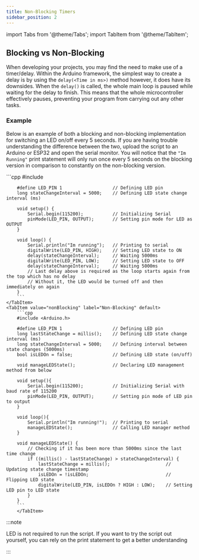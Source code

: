 ```yaml
---
title: Non-Blocking Timers
sidebar_position: 2
---
```


import Tabs from '@theme/Tabs';
import TabItem from '@theme/TabItem';

## Blocking vs Non-Blocking

When developing your projects, you may find the need to make use of a timer/delay. Within the Arduino framework, the simplest way to create a delay is by using the ```delay(<Time in ms>)``` method however, it does have its downsides. When the ```delay()``` is called, the whole main loop is paused while waiting for the delay to finish. This means that the whole microcontroller effectively pauses, preventing your program from carrying out any other tasks. 

### Example
Below is an example of both a blocking and non-blocking implementation for switching an LED on/off every 5 seconds. If you are having trouble understanding the difference between the two, upload the script to an Arduino or ESP32 and open the serial monitor. You will notice that the ```"Im Running"``` print statement will only run once every 5 seconds on the blocking version in comparison to constantly on the non-blocking version. 

<Tabs>
    <TabItem value="blocking" label="Blocking" default>
        ```cpp
        #include <Arduino.h>

        #define LED_PIN 1                   // Defining LED pin
        long stateChangeInterval = 5000;    // Defining LED state change interval (ms)

        void setup() {
            Serial.begin(115200);           // Initializing Serial
            pinMode(LED_PIN, OUTPUT);       // Setting pin mode for LED as OUTPUT
        }

        void loop() {
            Serial.println("Im running");   // Printing to serial
            digitalWrite(LED_PIN, HIGH);    // Setting LED state to ON
            delay(stateChangeInterval);     // Waiting 5000ms
            digitalWrite(LED_PIN, LOW);     // Setting LED state to OFF
            delay(stateChangeInterval);     // Waiting 5000ms
            // Last delay above is required as the loop starts again from the top which has no delay
            // Without it, the LED would be turned off and then immediately on again
        }
        ```
    </TabItem>
    <TabItem value="nonBlocking" label="Non-Blocking" default>
        ```cpp
        #include <Arduino.h>

        #define LED_PIN 1                   // Defining LED pin
        long lastStateChange = millis();    // Defining LED state change interval (ms)
        long stateChangeInterval = 5000;    // Defining interval between state changes (5000ms)
        bool isLEDOn = false;               // Defining LED state (on/off)

        void manageLEDState();              // Declaring LED management method from below

        void setup(){
            Serial.begin(115200);           // Initializing Serial with baud rate of 115200
            pinMode(LED_PIN, OUTPUT);       // Setting pin mode of LED pin to output
        }

        void loop(){
            Serial.println("Im running!");  // Printing to serial
            manageLEDState();               // Calling LED manager method
        }

        void manageLEDState() {
            // Checking if it has been more than 5000ms since the last time change
            if ((millis() - lastStateChange) > stateChangeInterval) {
                lastStateChange = millis();                     // Updating state change timestamp
                isLEDOn = !isLEDOn;                             // Flipping LED state
                digitalWrite(LED_PIN, isLEDOn ? HIGH : LOW);    // Setting LED pin to LED state
            }
        }
        ```
        </TabItem>
</Tabs>

:::note

LED is not required to run the script. If you want to try the script out yourself, you can rely on the print statement to get a better understanding

:::

